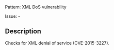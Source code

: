 Pattern: XML DoS vulnerability
 
Issue: -

## Description

Checks for XML denial of service (CVE-2015-3227).
